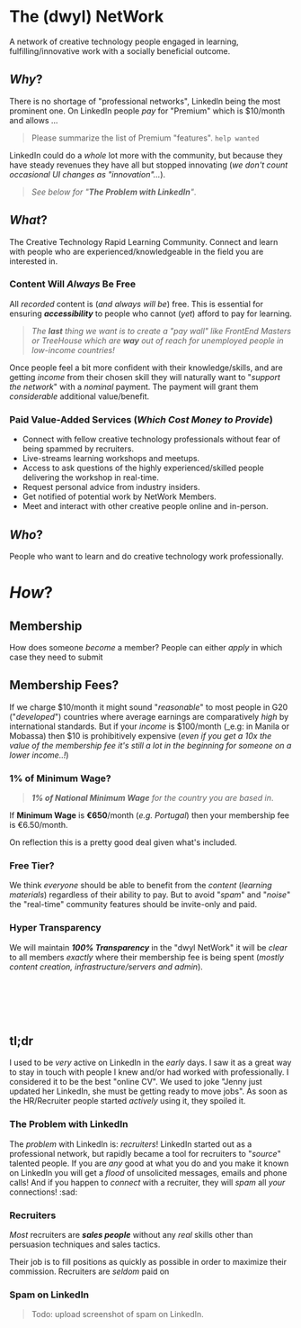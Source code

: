 # The (dwyl) NetWork

A network of creative technology people engaged
in learning, fulfilling/innovative work
with a socially beneficial outcome.

## _Why_?

There is no shortage of "professional networks",
LinkedIn being the most prominent one.
On LinkedIn people _pay_ for "Premium"
which is $10/month and allows ...
> Please summarize the list of Premium "features". `help wanted`

LinkedIn could do a _whole_ lot more with the community,
but because they have steady revenues they have all but stopped innovating
(_we don't count occasional UI changes as "innovation"..._).

> _See below for "**The Problem with LinkedIn**"_.

## _What_?

The Creative Technology Rapid Learning Community.
Connect and learn with people who are experienced/knowledgeable
in the field you are interested in.

### Content Will _Always_ Be Free

All _recorded_ content is (_and always will be_) free.
This is essential for ensuring ***accessibility***
to people who cannot (_yet_) afford to pay for learning.

>_The **last** thing we want is to create a "pay wall"
like FrontEnd Masters or TreeHouse
  which are **way** out of reach for unemployed
  people in low-income countries!_

Once people feel a bit more confident with their knowledge/skills,
and are getting _income_ from their chosen skill they will
naturally want to "_support the network_" with a _nominal_
payment. The payment will grant them _considerable_ additional value/benefit.

### Paid Value-Added Services (_Which Cost Money to Provide_)

+ Connect with fellow creative technology professionals
without fear of being spammed by recruiters.
+ Live-streams learning workshops and meetups.
+ Access to ask questions of the highly experienced/skilled people
delivering the workshop in real-time.
+ Request personal advice from industry insiders.
+ Get notified of potential work by NetWork Members.
+ Meet and interact with other creative people online and in-person.



## _Who_?

People who want to learn and do
creative technology work professionally.


# _How_?

## Membership

How does someone _become_ a member?
People can either _apply_ in which case they need to submit


## Membership Fees?

If we charge $10/month it might sound "_reasonable_"
to most people in G20 ("_developed_") countries where average earnings are
comparatively _high_ by international standards.
But if your _income_ is $100/month (_e.g: in Manila or Mobassa)
then $10 is prohibitively expensive
(_even if you get a 10x the value of the membership fee it's still a lot
in the beginning for someone on a lower income..!_)

### 1% of Minimum Wage?

> _**1% of National Minimum Wage** for the country you are based in_.

If **Minimum Wage** is **€650**/month (_e.g. Portugal_)
then your membership fee is €6.50/month.

On reflection this is a pretty good deal given what's included.

### Free Tier?

We think _everyone_ should be able to benefit
from the _content_ (_learning materials_)
regardless of their ability to pay.
But to avoid "_spam_" and "_noise_"
the "real-time" community features should be invite-only and paid.


### Hyper Transparency

We will maintain ***100% Transparency*** in the "dwyl NetWork"
it will be _clear_ to all members _exactly_ where their membership fee
is being spent (_mostly content creation, infrastructure/servers and admin_).




<br /> <br /> <br /> <br />

## tl;dr

I used to be _very_ active on LinkedIn in the _early_ days.
I saw it as a great way to stay in touch with people I knew
and/or had worked with professionally.
I considered it to be the best "online CV".
We used to joke "Jenny just updated her LinkedIn,
she must be getting ready to move jobs".
As soon as the HR/Recruiter people started _actively_ using it,
they spoiled it.


### The Problem with LinkedIn

The _problem_ with LinkedIn is: _recruiters_!
LinkedIn started out as a professional network,
but rapidly became a tool for recruiters to "_source_" talented people.
If you are _any_ good at what you do and you make it known on LinkedIn
you will get a _flood_ of unsolicited messages, emails and phone calls!
And if you happen to _connect_ with a recruiter, they will _spam_ all
_your_ connections! :sad:

### Recruiters

_Most_ recruiters are ***sales people*** without any _real_ skills
other than persuasion techniques and sales tactics.

Their job is to fill positions as quickly as possible
in order to maximize their commission.
Recruiters are _seldom_ paid on

### Spam on LinkedIn

> Todo: upload screenshot of spam on LinkedIn.

